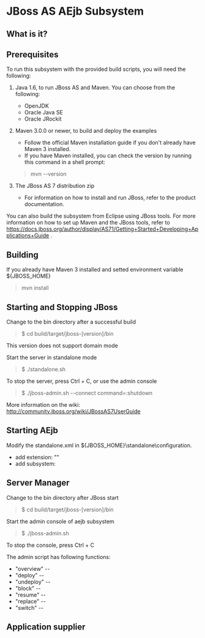 JBoss AS AEjb Subsystem
========================

What is it?
---------------


Prerequisites
-------------

To run this subsystem with the provided build scripts, you will need the following:

1.  Java 1.6, to run JBoss AS and Maven. You can choose from the following:
    * OpenJDK
    * Oracle Java SE
    * Oracle JRockit

2.  Maven 3.0.0 or newer, to build and deploy the examples
    * Follow the official Maven installation guide if you don't already have Maven 3 installed. 
    * If you have Maven installed, you can check the version by running this command in a shell prompt:

	> mvn --version 

3.  The JBoss AS 7 distribution zip
    * For information on how to install and run JBoss, refer to the product documentation.

You can also build the subsystem from Eclipse using JBoss tools. For more information on how to set up Maven and the JBoss tools, refer to https://docs.jboss.org/author/display/AS71/Getting+Started+Developing+Applications+Guide .


Building
-------------------
If you already have Maven 3 installed and setted environment variable ${JBOSS_HOME}

> mvn install


Starting and Stopping JBoss
------------------------------------------
Change to the bin directory after a successful build

> $ cd build/target/jboss-\[version\]/bin

This version does not support domain mode

Start the server in standalone mode

> $ ./standalone.sh

To stop the server, press Ctrl + C, or use the admin console

> $ ./jboss-admin.sh --connect command=:shutdown

More information on the wiki: http://community.jboss.org/wiki/JBossAS7UserGuide

Starting AEjb
-----------------
Modify the standalone.xml in ${JBOSS_HOME}\standalone\configuration.

* add extension:
    "<extension module="org.nju.artemis.aejb"/>"
* add subsystem: 
   <subsystem xmlns="urn:org.nju.artemis.aejb:1.0">
	<client-service jndi-name="java:global/aejb/client"/>
   </subsystem>

Server Manager
----------------------------
Change to the bin directory after JBoss start

> $ cd build/target/jboss-\[version\]/bin

Start the admin console of aejb subsystem

> $ ./jboss-admin.sh

To stop the console, press Ctrl + C

The admin script has following functions:
* "overview" --
* "deploy" --
* "undeploy" --
* "block" --
* "resume" --
* "replace" --
* "switch" --


Application supplier
-------------------------

